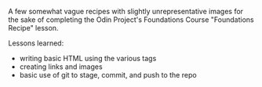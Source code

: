 A few somewhat vague recipes with slightly unrepresentative images for the sake of completing the Odin Project's Foundations Course "Foundations Recipe" lesson.

Lessons learned:
- writing basic HTML using the various tags
- creating links and images
- basic use of git to stage, commit, and push to the repo